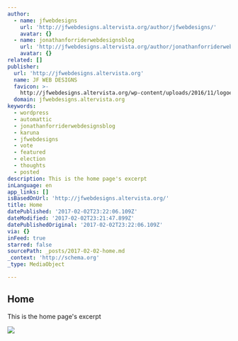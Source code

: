```yaml
---
author:
  - name: jfwebdesigns
    url: 'http://jfwebdesigns.altervista.org/author/jfwebdesigns/'
    avatar: {}
  - name: jonathanforriderwebdesignsblog
    url: 'http://jfwebdesigns.altervista.org/author/jonathanforriderwebdesignsblog/'
    avatar: {}
related: []
publisher:
  url: 'http://jfwebdesigns.altervista.org'
  name: JF WEB DESIGNS
  favicon: >-
    http://jfwebdesigns.altervista.org/wp-content/uploads/2016/11/logoexample9-320x320.jpg
  domain: jfwebdesigns.altervista.org
keywords:
  - wordpress
  - automattic
  - jonathanforriderwebdesignsblog
  - karuna
  - jfwebdesigns
  - vote
  - featured
  - election
  - thoughts
  - posted
description: This is the home page's excerpt
inLanguage: en
app_links: []
isBasedOnUrl: 'http://jfwebdesigns.altervista.org/'
title: Home
datePublished: '2017-02-02T23:22:06.109Z'
dateModified: '2017-02-02T23:21:47.899Z'
datePublishedOriginal: '2017-02-02T23:22:06.109Z'
via: {}
inFeed: true
starred: false
sourcePath: _posts/2017-02-02-home.md
_context: 'http://schema.org'
_type: MediaObject

---
```

<article style=""><h1>Home</h1><p>This is the home page's excerpt</p><img src="http://jfwebdesigns.altervista.org/wp-content/uploads/2016/11/cropped-St._Patrick_Hospital.png" /></article>